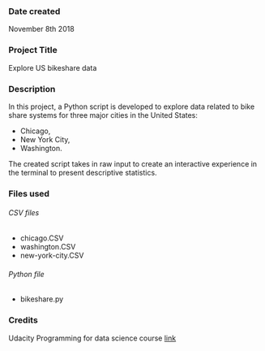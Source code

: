 ### Date created
November 8th 2018

### Project Title
Explore US bikeshare data

### Description
In this project, a Python script is developed to explore data related to bike share systems for three major cities in the United States:
- Chicago,
- New York City,
- Washington.

The created script takes in raw input to create an interactive experience in the terminal to present descriptive statistics.

### Files used
###### CSV files
- chicago.CSV
- washington.CSV
- new-york-city.CSV

###### Python file
- bikeshare.py

### Credits

Udacity Programming for data science course
[link](https://github.com/udacity/course-git-blog-project)
